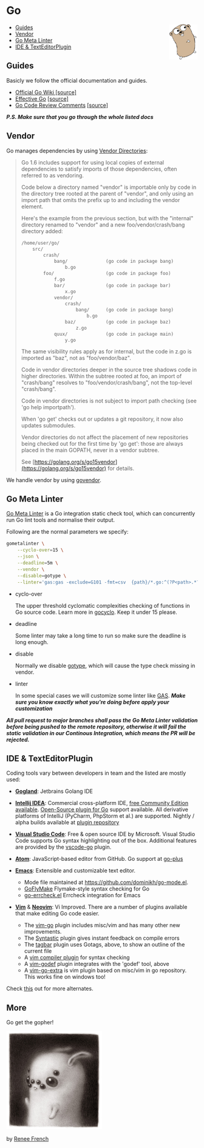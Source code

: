 # Go 

<p align="center">
<img src="./img/gopher.png" width="15%" align="right">

- [Guides](#guides)
- [Vendor](#vendor)
- [Go Meta Linter](#go-meta-linter)
- [IDE & TextEditorPlugin](#ide-texteditorplugin)
</p>

## Guides

Basicly we follow the official documentation and guides.  

- [Official Go Wiki [source]](https://github.com/golang/go/wiki)
- [Effective Go](./effective_go.md) [[source]](https://golang.org/doc/effective_go.html)
- [Go Code Review Comments](./go_code_review_comments.md) [[source]](https://github.com/golang/go/wiki/CodeReviewComments)

__*P.S. Make sure that you go through the whole listed docs*__

## Vendor

Go manages dependencies by using [Vendor Directories](https://golang.org/cmd/go/#hdr-Vendor_Directories):

> Go 1.6 includes support for using local copies of external dependencies to satisfy imports of those dependencies, often referred to as vendoring.
> 
> Code below a directory named "vendor" is importable only by code in the directory tree rooted at the parent of "vendor", and only using an import path that omits the prefix up to and including the vendor element.
> 
> Here's the example from the previous section, but with the "internal" directory renamed to "vendor" and a new foo/vendor/crash/bang directory added:
> 
> ```
> /home/user/go/
>     src/
>         crash/
>             bang/              (go code in package bang)
>                 b.go
>         foo/                   (go code in package foo)
>             f.go
>             bar/               (go code in package bar)
>                 x.go
>             vendor/
>                 crash/
>                     bang/      (go code in package bang)
>                         b.go
>                 baz/           (go code in package baz)
>                     z.go
>             quux/              (go code in package main)
>                 y.go
> ```
> 
> The same visibility rules apply as for internal, but the code in z.go is imported as "baz", not as "foo/vendor/baz".
> 
> Code in vendor directories deeper in the source tree shadows code in higher directories. Within the subtree rooted at foo, an import of "crash/bang" resolves to "foo/vendor/crash/bang", not the top-level "crash/bang".
> 
> Code in vendor directories is not subject to import path checking (see 'go help importpath').
> 
> When 'go get' checks out or updates a git repository, it now also updates submodules.
> 
> Vendor directories do not affect the placement of new repositories being checked out for the first time by 'go get': those are always placed in the main GOPATH, never in a vendor subtree.
> 
> See [https://golang.org/s/go15vendor](https://golang.org/s/go15vendor) for details.

We handle vendor by using [govendor](github.com/kardianos/govendor). 

## Go Meta Linter 

[Go Meta Linter](https://github.com/alecthomas/gometalinter) is a Go integration static check tool, which can concurrently run Go lint tools and normalise their output.

Following are the normal parameters we specify:

```bash
gometalinter \
    --cyclo-over=15 \
    --json \
    --deadline=5m \
    --vendor \
    --disable=gotype \
    --linter='gas:gas -exclude=G101 -fmt=csv  {path}/*.go:^(?P<path>.*?\.go),(?P<line>\d+),(?P<message>[^,]+,[^,]+,[^,]+)' \
```

- cyclo-over 

    The upper threshold cyclomatic complexities checking of functions in Go source code. Learn more in [gocyclo](https://github.com/alecthomas/gocyclo). Keep it under 15 please.

- deadline

    Some linter may take a long time to run so make sure the deadline is long enough.

- disable

    Normally we disable [gotype](https://godoc.org/golang.org/x/tools/cmd/gotype), which will cause the type check missing in vendor. 

- linter

    In some special cases we will customize some linter like [GAS](https://github.com/GoASTScanner/gas). __*Make sure you know exactly what you're doing before apply your customization*__

__*All pull request to major branches shall pass the Go Meta Linter validation before being pushed to the remote repository, otherwise it will fail the static validation in our Continous Integration, which means the PR will be rejected.*__

## IDE & TextEditorPlugin

Coding tools vary between developers in team and the listed are mostly used:


* **[Gogland](https://www.jetbrains.com/go/)**: Jetbrains Golang IDE

* **[Intellij IDEA](http://www.jetbrains.com/idea/)**: Commercial cross-platform IDE, [free Community Edition available](http://www.jetbrains.com/idea/download/index.html). [Open-Source plugin for Go](https://plugins.jetbrains.com/plugin/?id=5047) support available. All derivative platforms of IntelliJ (PyCharm, PhpStorm et al.) are supported. Nightly / alpha builds available at [plugin repository](https://github.com/go-lang-plugin-org/go-lang-idea-plugin)

* **[Visual Studio Code](https://code.visualstudio.com/)**: Free & open source IDE by Microsoft. Visual Studio Code supports Go syntax highlighting out of the box. Additional features are provided by the [vscode-go](https://github.com/Microsoft/vscode-go) plugin.

* **[Atom](http://www.atom.io)**: JavaScript-based editor from GitHub. Go support at [go-plus](https://github.com/joefitzgerald/go-plus)

* **[Emacs](https://www.gnu.org/software/emacs/)**: Extensible and customizable text editor.
    * Mode file maintained at https://github.com/dominikh/go-mode.el.
    * [GoFlyMake](https://github.com/dougm/goflymake) Flymake-style syntax checking for Go
    * [go-errcheck.el](https://github.com/dominikh/go-errcheck.el) Errcheck integration for Emacs

* **[Vim](http://www.vim.org/)** & **[Neovim](https://neovim.io/)**: Vi Improved. There are a number of plugins available that make editing Go code easier.
    * The [vim-go](https://github.com/fatih/vim-go) plugin includes misc/vim and has many other new improvements.
    * The [Syntastic](https://github.com/scrooloose/syntastic) plugin gives instant feedback on compile errors
    * The [tagbar](https://github.com/majutsushi/tagbar) plugin uses Gotags, above, to show an outline of the current file
    * A [vim compiler plugin](https://github.com/rjohnsondev/vim-compiler-go) for syntax checking
    * A [vim-godef](https://github.com/dgryski/vim-godef) plugin integrates with the 'godef' tool, above
    * A [vim-go-extra](https://github.com/vim-jp/vim-go-extra) is vim plugin based on misc/vim in go repository. This works fine on windows too!

Check [this](https://github.com/golang/go/wiki/IDEsAndTextEditorPlugins) out for more alternates.

## More

Go get the gopher!

<img src="./img/spiderbunnys.jpg" width="50%">

by [Renee French](http://reneefrench.blogspot.com/)